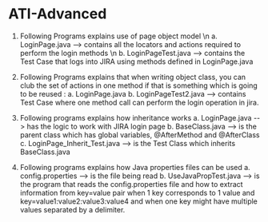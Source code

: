 # ATI-Advanced

1. Following Programs explains use of page object model \n
a. LoginPage.java --> contains all the locators and actions required to perform the login methods  \n
b. LoginPageTest.java --> contains the Test Case that logs into JIRA using methods defined in LoginPage.java

2. Following Programs explains that when writing object class, you can club the set of actions in one method if that is something which is going to be reused :
a. LoginPage.java
b. LoginPageTest2.java --> contains Test Case where one method call can perform the login operation in jira.

3. Following programs explains how inheritance works
a. LoginPage.java --> has the logic to work with JIRA login page
b. BaseClass.java --> is the parent class which has global variables, @AfterMethod and @AfterClass 
c. LoginPage_Inherit_Test.java --> is the Test Class which inherits BaseClass.java

4. Following programs explains how Java properties files can be used
a. config.properties --> is the file being read
b. UseJavaPropTest.java  --> is the program that reads the config.properties file and how to extract information from key=value pair when 1 key corresponds to 1 value and key=value1:value2:value3:value4 and when one key might have multiple values separated by a delimiter.
